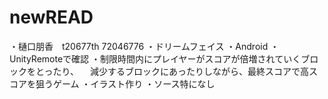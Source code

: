 # newREAD
・樋口朋香　t20677th 72046776
・ドリームフェイス
・Android
・UnityRemoteで確認
・制限時間内にプレイヤーがスコアが倍増されていくブロックをとったり、
　減少するブロックにあったりしながら、最終スコアで高スコアを狙うゲーム
・イラスト作り
・ソース特になし
